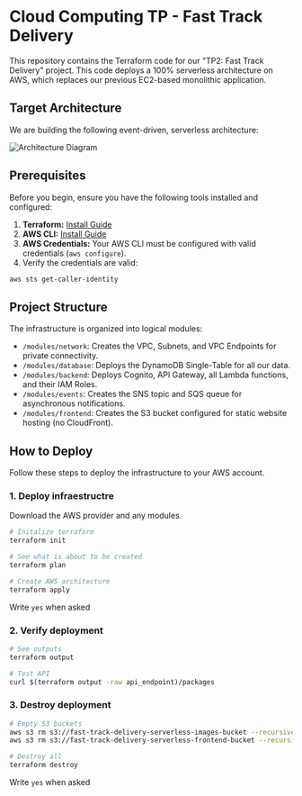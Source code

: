 # Cloud Computing TP - Fast Track Delivery

This repository contains the Terraform code for our "TP2: Fast Track Delivery" project. This code deploys a 100% serverless architecture on AWS, which replaces our previous EC2-based monolithic application.

## Target Architecture

We are building the following event-driven, serverless architecture:

![Architecture Diagram](./architecture-diagram.jpg)

## Prerequisites

Before you begin, ensure you have the following tools installed and configured:

1.  **Terraform:** [Install Guide](https://learn.hashicorp.com/tutorials/terraform/install-cli)
2.  **AWS CLI:** [Install Guide](https://docs.aws.amazon.com/cli/latest/userguide/cli-chap-install.html)
3.  **AWS Credentials:** Your AWS CLI must be configured with valid credentials (`aws configure`).
4. Verify the credentials are valid:
```bash
aws sts get-caller-identity
```

## Project Structure

The infrastructure is organized into logical modules:

* `/modules/network`: Creates the VPC, Subnets, and VPC Endpoints for private connectivity.
* `/modules/database`: Deploys the DynamoDB Single-Table for all our data.
* `/modules/backend`: Deploys Cognito, API Gateway, all Lambda functions, and their IAM Roles.
* `/modules/events`: Creates the SNS topic and SQS queue for asynchronous notifications.
* `/modules/frontend`: Creates the S3 bucket configured for static website hosting (no CloudFront).

## How to Deploy

Follow these steps to deploy the infrastructure to your AWS account.

### 1. Deploy infraestructre

Download the AWS provider and any modules.

```bash
# Initalize terraform
terraform init

# See what is about to be created
terraform plan

# Create AWS architecture
terraform apply
```
Write `yes` when asked

### 2. Verify deployment

```bash
# See outputs
terraform output

# Test API
curl $(terraform output -raw api_endpoint)/packages
```

### 3. Destroy deployment
```bash
# Empty S3 buckets
aws s3 rm s3://fast-track-delivery-serverless-images-bucket --recursive
aws s3 rm s3://fast-track-delivery-serverless-frontend-bucket --recursive

# Destroy all
terraform destroy
```
Write `yes` when asked
